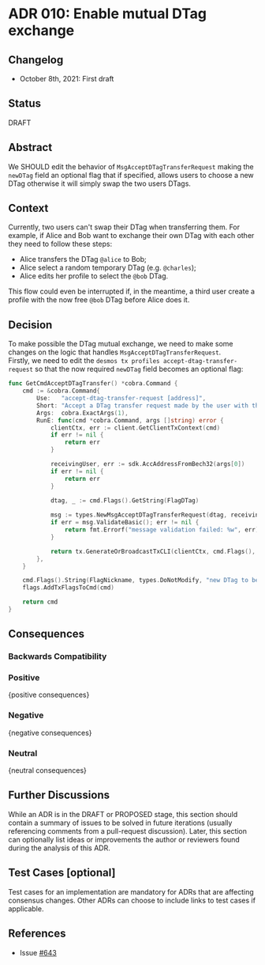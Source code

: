 # ADR 010: Enable mutual DTag exchange

## Changelog

- October 8th, 2021: First draft

## Status

DRAFT

## Abstract

We SHOULD edit the behavior of `MsgAcceptDTagTransferRequest` making the `newDTag` field an optional flag that
if specified, allows users to choose a new DTag otherwise it will simply swap the two users DTags. 

## Context

Currently, two users can't swap their DTag when transferring them.
For example, if Alice and Bob want to exchange their own DTag with each other they need to follow these steps:
* Alice transfers the DTag `@alice` to Bob;
* Alice select a random temporary DTag (e.g. `@charles`);
* Alice edits her profile to select the `@bob` DTag.

This flow could even be interrupted if, in the meantime, 
a third user create a profile with the now free `@bob` DTag before
Alice does it.

## Decision

To make possible the DTag mutual exchange, we need to make some changes on the logic that
handles `MsgAcceptDTagTransferRequest`.  
Firstly, we need to edit the `desmos tx profiles accept-dtag-transfer-request` so that the now
required `newDTag` field becomes an optional flag:
```go
func GetCmdAcceptDTagTransfer() *cobra.Command {
	cmd := &cobra.Command{
		Use:   "accept-dtag-transfer-request [address]",
		Short: "Accept a DTag transfer request made by the user with the given address",
		Args:  cobra.ExactArgs(1),
		RunE: func(cmd *cobra.Command, args []string) error {
			clientCtx, err := client.GetClientTxContext(cmd)
			if err != nil {
				return err
			}

			receivingUser, err := sdk.AccAddressFromBech32(args[0])
			if err != nil {
				return err
			}

			dtag, _ := cmd.Flags().GetString(FlagDTag)
			
			msg := types.NewMsgAcceptDTagTransferRequest(dtag, receivingUser.String(), clientCtx.FromAddress.String())
			if err = msg.ValidateBasic(); err != nil {
				return fmt.Errorf("message validation failed: %w", err)
			}

			return tx.GenerateOrBroadcastTxCLI(clientCtx, cmd.Flags(), msg)
		},
	}

	cmd.Flags().String(FlagNickname, types.DoNotModify, "new DTag to be used")
	flags.AddTxFlagsToCmd(cmd)

	return cmd
}
```

## Consequences

### Backwards Compatibility

### Positive

{positive consequences}

### Negative

{negative consequences}

### Neutral

{neutral consequences}

## Further Discussions

While an ADR is in the DRAFT or PROPOSED stage, this section should contain a summary of issues to be solved in future iterations (usually referencing comments from a pull-request discussion).
Later, this section can optionally list ideas or improvements the author or reviewers found during the analysis of this ADR.

## Test Cases [optional]

Test cases for an implementation are mandatory for ADRs that are affecting consensus changes. Other ADRs can choose to include links to test cases if applicable.

## References

- Issue [#643](https://github.com/desmos-labs/desmos/issues/643)
